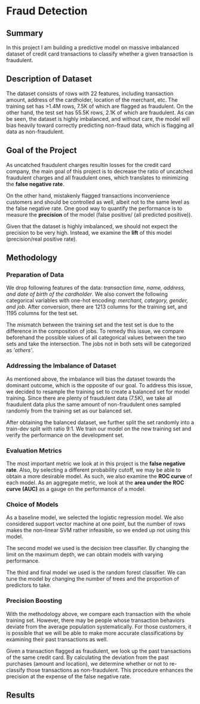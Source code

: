 # Fraud Detection

## Summary
In this project I am building a predictive model on massive imbalanced dataset of credit card transactions to classify whether a given transaction is fraudulent.

## Description of Dataset
The dataset consists of rows with 22 features, including transaction amount, address of the cardholder, location of the merchant, etc. The training set has >1.4M rows, 7.5K of which are flagged as fraudulent. On the other hand, the test set has 55.5K rows, 2.1K of which are fraudulent. As can be seen, the dataset is highly imbalanced, and without care, the model will bias heavily toward correctly predicting non-fraud data, which is flagging all data as non-fraudulent.

## Goal of the Project
As uncatched fraudulent charges resultin losses for the credit card company, the main goal of this project is to decrease the ratio of uncatched fraudulent charges and all fraudulent ones, which translates to minimizing the **false negative rate**. 

On the other hand, mistakenly flagged transactions inconvenience customers and should be controlled as well, albeit not to the same level as the false negative rate. One good way to quantify the performance is to measure the **precision** of the model (false positive/ (all predicted positive)). 

Given that the dataset is highly imbalanced, we should not expect the precision to be very high. Instead, we examine the **lift** of this model (precision/real positive rate).

## Methodology

### Preparation of Data
We drop following features of the data: *transaction time, name, address, and date of birth of the cardholder*. We also convert the following categorical variables with one-hot encoding: *merchant, category, gender, and job*. After conversion, there are 1213 columns for the training set, and 1195 columns for the test set.

The mismatch between the training set and the test set is due to the difference in the composition of jobs. To remedy this issue, we compare beforehand the possible values of all categorical values between the two sets and take the intersection. The jobs not in both sets will be categorized as *'others'*.

### Addressing the Imbalance of Dataset
As mentioned above, the imbalance will bias the dataset towards the dominant outcome, which is the opposite of our goal. To address this issue, we decided to resample the training set to create a balanced set for model training. Since there are plenty of fraudulent data (7.5K), we take all fraudulent data plus the same amount of non-fraudulent ones sampled randomly from the training set as our balanced set.

After obtaining the balanced dataset, we further split the set randomly into a train-dev split with ratio 9:1. We train our model on the new training set and verify the performance on the development set.

### Evaluation Metrics
The most important metric we look at in this project is the **false negative rate**. Also, by selecting a different probability cutoff, we may be able to obtain a more desirable model. As such, we also examine the **ROC curve** of each model. As an aggregate metric, we look at the **area under the ROC curve (AUC)** as a gauge on the performance of a model.

### Choice of Models
As a baseline model, we selected the logistic regression model. We also considered support vector machine at one point, but the number of rows makes the non-linear SVM rather infeasible, so we ended up not using this model.

The second model we used is the decision tree classifier. By changing the limit on the maximum depth, we can obtain models with varying performance.

The third and final model we used is the random forest classifier. We can tune the model by changing the number of trees and the proportion of predictors to take.

### Precision Boosting
With the methodology above, we compare each transaction with the whole training set. However, there may be people whose transaction behaviors deviate from the average population systematically. For those customers, it is possible that we will be able to make more accurate classifications by examining their past transactions as well. 

Given a transaction flagged as fraudulent, we look up the past transactions of the same credit card. By calculating the deviation from the past purchases (amount and location), we determine whether or not to re-classify those transactions as non-fraudulent. This procedure enhances the precision at the expense of the false negative rate.

## Results

